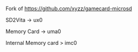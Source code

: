 Fork of https://github.com/xyzz/gamecard-microsd


SD2Vita -> ux0

Memory Card -> uma0

Internal Memory card > imc0
